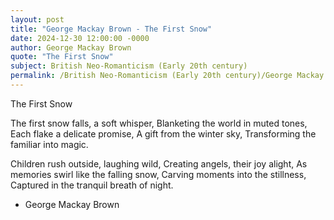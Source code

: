 ```yaml
---
layout: post
title: "George Mackay Brown - The First Snow"
date: 2024-12-30 12:00:00 -0000
author: George Mackay Brown
quote: "The First Snow"
subject: British Neo-Romanticism (Early 20th century)
permalink: /British Neo-Romanticism (Early 20th century)/George Mackay Brown/George Mackay Brown - The First Snow
---
```


The First Snow

The first snow falls, a soft whisper,
Blanketing the world in muted tones,
Each flake a delicate promise,
A gift from the winter sky,
Transforming the familiar into magic.

Children rush outside, laughing wild,
Creating angels, their joy alight,
As memories swirl like the falling snow,
Carving moments into the stillness,
Captured in the tranquil breath of night.


- George Mackay Brown
